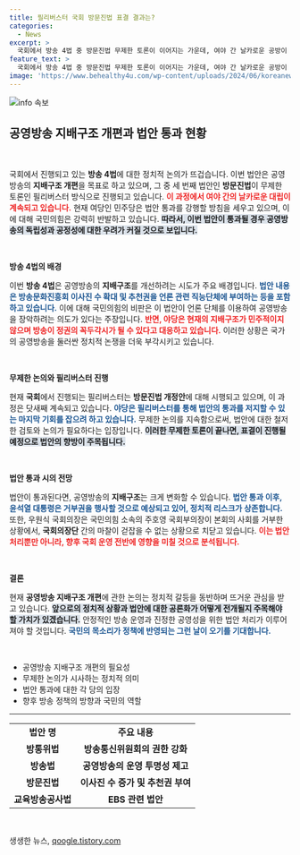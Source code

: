 ```yaml
---
title: 필리버스터 국회 방문진법 표결 결과는?
categories:
  - News
excerpt: >
  국회에서 방송 4법 중 방문진법 무제한 토론이 이어지는 가운데, 여야 간 날카로운 공방이 벌어지고 있습니다. 민주당은 단독 처리를 목표로 하고, 국민의힘은 강력 반발하며 긴장감이 고조되고 있습니다. 과연 이 법안의 운명은?
feature_text: >
  국회에서 방송 4법 중 방문진법 무제한 토론이 이어지는 가운데, 여야 간 날카로운 공방이 벌어지고 있습니다. 민주당은 단독 처리를 목표로 하고, 국민의힘은 강력 반발하며 긴장감이 고조되고 있습니다. 과연 이 법안의 운명은?
image: 'https://www.behealthy4u.com/wp-content/uploads/2024/06/koreanews.jpg'
---
```


<p><img src="https://www.behealthy4u.com/wp-content/uploads/2024/06/koreanews.jpg" alt="info 속보" /></p>

<h2 data-ke-size="size26">공영방송 지배구조 개편과 법안 통과 현황</h2>

<p data-ke-size="size16">&nbsp;</p>

<p>국회에서 진행되고 있는 <b>방송 4법</b>에 대한 정치적 논의가 뜨겁습니다. 이번 법안은 공영방송의 <b>지배구조 개편</b>을 목표로 하고 있으며, 그 중 세 번째 법안인 <b>방문진법</b>이 무제한 토론인 필리버스터 방식으로 진행되고 있습니다. <b><span style="color: #ee2323;">이 과정에서 여야 간의 날카로운 대립이 계속되고 있습니다.</span></b> 현재 여당인 민주당은 법안 통과를 강행할 방침을 세우고 있으며, 이에 대해 국민의힘은 강력히 반발하고 있습니다. <b><span style="background-color: #21538527;">따라서, 이번 법안이 통과될 경우 공영방송의 독립성과 공정성에 대한 우려가 커질 것으로 보입니다.</span></b></p>

<p data-ke-size="size16">&nbsp;</p>

<p><b>방송 4법의 배경</b></p>

<p>이번 <b>방송 4법</b>은 공영방송의 <b>지배구조</b>를 개선하려는 시도가 주요 배경입니다. <b><span style="color: #1a5490;">법안 내용은 방송문화진흥회 이사진 수 확대 및 추천권을 언론 관련 직능단체에 부여하는 등을 포함하고 있습니다.</span></b> 이에 대해 국민의힘의 비판은 이 법안이 언론 단체를 이용하여 공영방송을 장악하려는 의도가 있다는 주장입니다. <b><span style="color: #ee2323;">반면, 야당은 현재의 지배구조가 민주적이지 않으며 방송이 정권의 꼭두각시가 될 수 있다고 대응하고 있습니다.</span></b> 이러한 상황은 국가의 공영방송을 둘러싼 정치적 논쟁을 더욱 부각시키고 있습니다.</p>

<p data-ke-size="size16">&nbsp;</p>

<p><b>무제한 논의와 필리버스터 진행</b></p>

<p>현재 <b>국회</b>에서 진행되는 필리버스터는 <b>방문진법 개정안</b>에 대해 시행되고 있으며, 이 과정은 닷새째 계속되고 있습니다. <b><span style="color: #1a5490;">야당은 필리버스터를 통해 법안의 통과를 저지할 수 있는 마지막 기회를 잡으려 하고 있습니다.</span></b> 무제한 논의를 지속함으로써, 법안에 대한 철저한 검토와 논의가 필요하다는 입장입니다. <b><span style="background-color: #21538527;">이러한 무제한 토론이 끝나면, 표결이 진행될 예정으로 법안의 향방이 주목됩니다.</span></b></p>

<p data-ke-size="size16">&nbsp;</p>

<p><b>법안 통과 시의 전망</b></p>

<p>법안이 통과된다면, 공영방송의 <b>지배구조</b>는 크게 변화할 수 있습니다. <b><span style="color: #1a5490;">법안 통과 이후, 윤석열 대통령은 거부권을 행사할 것으로 예상되고 있어, 정치적 리스크가 상존합니다.</span></b> 또한, 우원식 국회의장은 국민의힘 소속의 주호영 국회부의장이 본회의 사회를 거부한 상황에서, <b>국회의장단</b> 간의 마찰이 걷잡을 수 없는 상황으로 치닫고 있습니다. <b><span style="color: #ee2323;">이는 법안 처리뿐만 아니라, 향후 국회 운영 전반에 영향을 미칠 것으로 분석됩니다.</span></b></p>

<p data-ke-size="size16">&nbsp;</p>

<p><b>결론</b></p>

<p>현재 <b>공영방송 지배구조 개편</b>에 관한 논의는 정치적 갈등을 동반하며 뜨거운 관심을 받고 있습니다. <b><span style="background-color: #21538527;">앞으로의 정치적 상황과 법안에 대한 공론화가 어떻게 전개될지 주목해야 할 가치가 있겠습니다.</span></b> 안정적인 방송 운영과 진정한 공영성을 위한 법안 처리가 이루어져야 할 것입니다. <b><span style="color: #1a5490;">국민의 목소리가 정책에 반영되는 그런 날이 오기를 기대합니다.</span></b></p>

<p data-ke-size="size16">&nbsp;</p>

<ul>
    <li>공영방송 지배구조 개편의 필요성</li>
    <li>무제한 논의가 시사하는 정치적 의미</li>
    <li>법안 통과에 대한 각 당의 입장</li>
    <li>향후 방송 정책의 방향과 국민의 역할</li>
</ul>

<hr />

<table style="width: 100%;">
    <tr>
        <td style="text-align: center; height: 17px;"><b>법안 명</b></td>
        <td style="text-align: center; height: 17px;"><b>주요 내용</b></td>
    </tr>
    <tr>
        <td style="text-align: center; height: 17px;"><b>방통위법</b></td>
        <td style="text-align: center; height: 17px;"><b>방송통신위원회의 권한 강화</b></td>
    </tr>
    <tr>
        <td style="text-align: center; height: 17px;"><b>방송법</b></td>
        <td style="text-align: center; height: 17px;"><b>공영방송의 운영 투명성 제고</b></td>
    </tr>
    <tr>
        <td style="text-align: center; height: 17px;"><b>방문진법</b></td>
        <td style="text-align: center; height: 17px;"><b>이사진 수 증가 및 추천권 부여</b></td>
    </tr>
    <tr>
        <td style="text-align: center; height: 17px;"><b>교육방송공사법</b></td>
        <td style="text-align: center; height: 17px;"><b>EBS 관련 법안</b></td>
    </tr>
</table>

<p data-ke-size="size16">&nbsp;</p>
생생한 뉴스, <a href="https://qoogle.tistory.com" rel="dofollow">qoogle.tistory.com</a>


